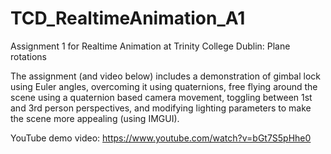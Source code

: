 # TCD_RealtimeAnimation_A1
Assignment 1 for Realtime Animation at Trinity College Dublin: Plane rotations

The assignment (and video below) includes a demonstration of gimbal lock using Euler angles, overcoming it using quaternions, free flying around the scene using a quaternion based camera movement, toggling between 1st and 3rd person perspectives, and modifying lighting parameters to make the scene more appealing (using IMGUI).

YouTube demo video: https://www.youtube.com/watch?v=bGt7S5pHhe0
